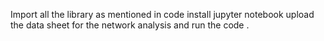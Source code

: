 Import all the library  as mentioned in code 
install jupyter notebook
upload the data sheet for the network analysis
and run the code .

